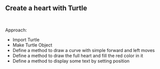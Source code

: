 ## Create a heart with Turtle

<br />

Approach:

* Import Turtle
* Make Turtle Object
* Define a method to draw a curve with simple forward and left moves
* Define a method to draw the full heart and fill the red color in it
* Define a method to display some text by setting position